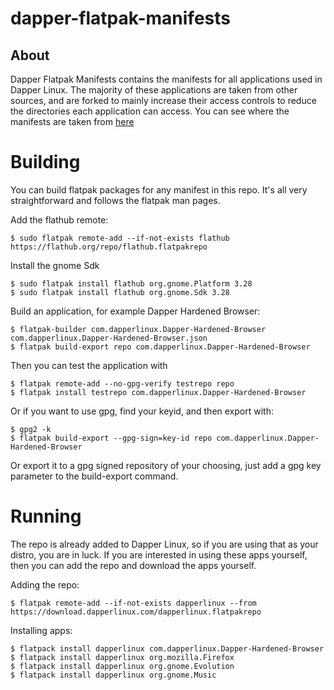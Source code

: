# dapper-flatpak-manifests

## About
Dapper Flatpak Manifests contains the manifests for all applications used in Dapper Linux.
The majority of these applications are taken from other sources, and are forked to mainly increase their access controls to reduce the directories each application can access. You can see where the manifests are taken from [here](sources)

# Building
You can build flatpak packages for any manifest in this repo. It's all very straightforward and follows the flatpak man pages.

Add the flathub remote:
```
$ sudo flatpak remote-add --if-not-exists flathub https://flathub.org/repo/flathub.flatpakrepo
```

Install the gnome Sdk
```
$ sudo flatpak install flathub org.gnome.Platform 3.28
$ sudo flatpak install flathub org.gnome.Sdk 3.28
```

Build an application, for example Dapper Hardened Browser:
```
$ flatpak-builder com.dapperlinux.Dapper-Hardened-Browser com.dapperlinux.Dapper-Hardened-Browser.json
$ flatpak build-export repo com.dapperlinux.Dapper-Hardened-Browser
```

Then you can test the application with
```
$ flatpak remote-add --no-gpg-verify testrepo repo
$ flatpak install testrepo com.dapperlinux.Dapper-Hardened-Browser
```

Or if you want to use gpg, find your keyid, and then export with:
```
$ gpg2 -k
$ flatpak build-export --gpg-sign=key-id repo com.dapperlinux.Dapper-Hardened-Browser
```

Or export it to a gpg signed repository of your choosing, just add a gpg key parameter to the build-export command.

# Running
The repo is already added to Dapper Linux, so if you are using that as your distro, you are in luck.
If you are interested in using these apps yourself, then you can add the repo and download the apps yourself.

Adding the repo:
```
$ flatpak remote-add --if-not-exists dapperlinux --from https://download.dapperlinux.com/dapperlinux.flatpakrepo
```

Installing apps:
```
$ flatpack install dapperlinux com.dapperlinux.Dapper-Hardened-Browser
$ flatpack install dapperlinux org.mozilla.Firefox
$ flatpack install dapperlinux org.gnome.Evolution
$ flatpack install dapperlinux org.gnome.Music
```
